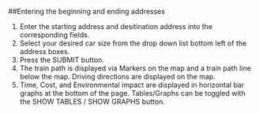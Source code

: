 ##Entering the beginning and ending addresses

1. Enter the starting address and desitination address into the corresponding fields. 
2. Select your desired car size from the drop down list bottom left of the address boxes.
3. Press the SUBMIT button.
4. The train path is displayed via Markers on the map and a train path line below the map.  Driving directions are displayed on the map.
5. Time, Cost, and Environmental impact are displayed in horizontal bar graphs at the bottom of the page.  Tables/Graphs can be toggled with the SHOW TABLES / SHOW GRAPHS button.
